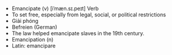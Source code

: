 - Emancipate (v)	[iˈmæn.sɪ.peɪt]	Verb
- To set free, especially from legal, social, or political restrictions
- Giải phóng
- Befreien (German)
- The law helped emancipate slaves in the 19th century.
- Emancipation (n)
- Latin: emancipare